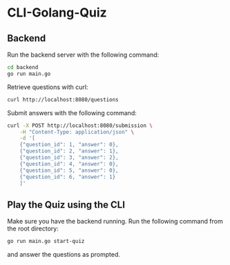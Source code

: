 # CLI-Golang-Quiz

## Backend

Run the backend server with the following command:

```bash
cd backend
go run main.go
```

Retrieve questions with curl:

```bash
curl http://localhost:8080/questions
```

Submit answers with the following command:

```bash
curl -X POST http://localhost:8080/submission \
    -H "Content-Type: application/json" \
    -d '[
    {"question_id": 1, "answer": 0},
    {"question_id": 2, "answer": 1},
    {"question_id": 3, "answer": 2},
    {"question_id": 4, "answer": 0},
    {"question_id": 5, "answer": 0},
    {"question_id": 6, "answer": 1}
    ]'
```

## Play the Quiz using the CLI

Make sure you have the backend running. Run the following command from the root directory:

```bash
go run main.go start-quiz
```

and answer the questions as prompted.
